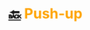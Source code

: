 # [:back:][home] <accent>Push-up</accent>

[home]: ../workout.md

<style>
    accent { color: orange; }
<style>
